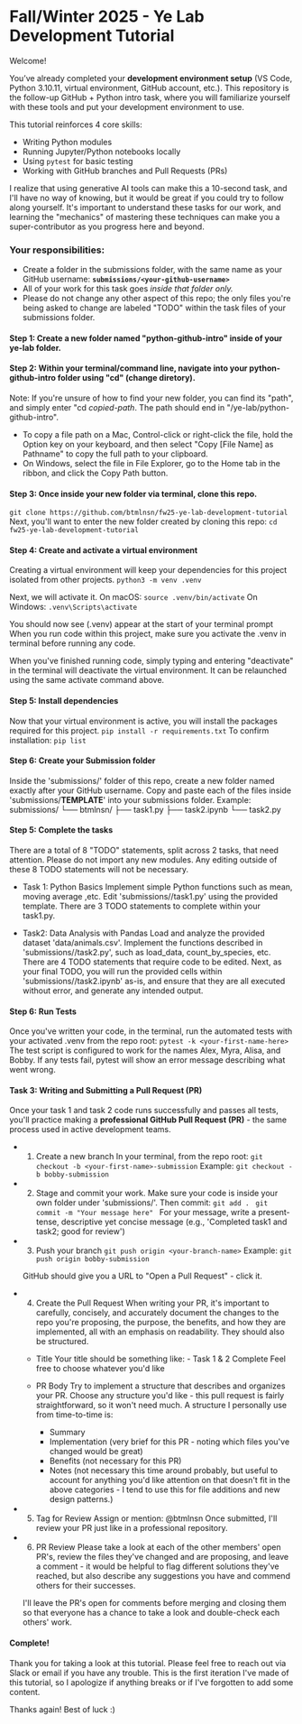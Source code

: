 # Fall/Winter 2025 - Ye Lab Development Tutorial

Welcome!

You’ve already completed your **development environment setup** (VS Code, Python 3.10.11, virtual environment, GitHub account, etc.). This repository is the follow-up GitHub + Python intro task, where you will familiarize yourself with these tools and put your development environment to use.

This tutorial reinforces 4 core skills:
 - Writing Python modules
 - Running Jupyter/Python notebooks locally
 - Using `pytest` for basic testing
 - Working with GitHub branches and Pull Requests (PRs)

I realize that using generative AI tools can make this a 10-second task, and I'll have no way of knowing, but it would be great if you could try to follow along yourself. It's important to understand these tasks for our work, and learning the "mechanics" of mastering these techniques can make you a super-contributor as you progress here and beyond.


 ### Your responsibilities:
 - Create a folder in the submissions folder, with the same name as your GitHub username: **`submissions/<your-github-username>`**
 - All of your work for this task goes *inside that folder only.*
 - Please do not change any other aspect of this repo; the only files you're being asked to change are labeled "TODO" within the task files of your submissions folder.
 
#### Step 1: Create a new folder named "python-github-intro" inside of your **ye-lab** folder.


#### Step 2: Within your terminal/command line, navigate into your python-github-intro folder using "cd" (change diretory). 
Note: If you're unsure of how to find your new folder, you can find its "path", and simply enter "cd *copied-path*. The path should end in "/ye-lab/python-github-intro".
- To copy a file path on a Mac, Control-click or right-click the file, hold the Option key on your keyboard, and then select "Copy [File Name] as Pathname" to copy the full path to your clipboard. 
- On Windows, select the file in File Explorer, go to the Home tab in the ribbon, and click the Copy Path button.


#### Step 3: Once inside your new folder via terminal, clone this repo.
`git clone https://github.com/btmlnsn/fw25-ye-lab-development-tutorial`
Next, you'll want to enter the new folder created by cloning this repo:
`cd fw25-ye-lab-development-tutorial`


#### Step 4: Create and activate a virtual environment
Creating a virtual environment will keep your dependencies for this project isolated from other projects.
`python3 -m venv .venv`

Next, we will activate it.
On macOS: `source .venv/bin/activate`
On Windows: `.venv\Scripts\activate`

You should now see (.venv) appear at the start of your terminal prompt
When you run code within this project, make sure you activate the .venv in terminal before running any code. 

When you've finished running code, simply typing and entering "deactivate" in the terminal will deactivate the virtual environment. It can be relaunched using the same activate command above.


#### Step 5: Install dependencies
Now that your virtual environment is active, you will install the packages required for this project.
`pip install -r requirements.txt`
To confirm installation: `pip list`


#### Step 6: Create your Submission folder
Inside the 'submissions/' folder of this repo, create a new folder named exactly after your GitHub username. Copy and paste each of the files inside 'submissions/__TEMPLATE__' into your submissions folder.
Example:
    submissions/
    └── btmlnsn/
        ├── task1.py
        ├── task2.ipynb
        └── task2.py


#### Step 5: Complete the tasks
There are a total of 8 "TODO" statements, split across 2 tasks, that need attention. Please do not import any new modules. Any editing outside of these 8 TODO statements will not be necessary.
- Task 1: Python Basics
    Implement simple Python functions such as mean, moving average ,etc.
    Edit 'submissions/<your-github-username>/task1.py' using the provided template. There are 3 TODO statements to complete within your task1.py.

- Task2: Data Analysis with Pandas
    Load and analyze the provided dataset 'data/animals.csv'.
    Implement the functions described in 'submissions/<your-github-username>/task2.py', such as load_data, count_by_species, etc. There are 4 TODO statements that require code to be edited.
    Next, as your final TODO, you will run the provided cells within 'submissions/<your-github-username>/task2.ipynb' as-is, and ensure that they are all executed without error, and generate any intended output.


#### Step 6: Run Tests
Once you've written your code, in the terminal, run the automated tests with your activated .venv from the repo root:
`pytest -k <your-first-name-here>`
The test script is configured to work for the names Alex, Myra, Alisa, and Bobby.
If any tests fail, pytest will show an error message describing what went wrong.


#### Task 3: Writing and Submitting a Pull Request (PR)
Once your task 1 and task 2 code runs successfully and passes all tests, you'll practice making a **professional GitHub Pull Request (PR)** - the same process used in active development teams.

- 1. Create a new branch
    In your terminal, from the repo root:
   ```git checkout -b <your-first-name>-submission```
    Example:
    ```git checkout -b bobby-submission```

- 2. Stage and commit your work.
    Make sure your code is inside your own folder under 'submissions/'.
    Then commit:
    ```git add . ```
    ```git commit -m "Your message here" ```
    For your message, write a present-tense, descriptive yet concise message (e.g., 'Completed task1 and task2; good for review')

- 3. Push your branch
    ```git push origin <your-branch-name>```
    Example:
    ```git push origin bobby-submission```

    GitHub should give you a URL to "Open a Pull Request" - click it.

- 4. Create the Pull Request
    When writing your PR, it's important to carefully, concisely, and accurately document the changes to the repo you're proposing, the purpose, the benefits, and how they are implemented, all with an emphasis on readability. They should also be structured.

    - Title
        Your title should be something like:
        <Your-Name> - Task 1 & 2 Complete
        Feel free to choose whatever you'd like

    - PR Body
    Try to implement a structure that describes and organizes your PR. Choose any structure you'd like - this pull request is fairly straightforward, so it won't need much. A structure I personally use from time-to-time is:
        - Summary
        - Implementation (very brief for this PR - noting which files you've changed would be great)
        - Benefits (not necessary for this PR)
        - Notes (not necessary this time around probably, but useful to account for anything you'd like attention on that doesn't fit in the above categories - I tend to use this for file additions and new design patterns.)

- 5. Tag for Review
    Assign or mention: @btmlnsn
    Once submitted, I'll review your PR just like in a professional repository.

- 6. PR Review
    Please take a look at each of the other members' open PR's, review the files they've changed and are proposing, and leave a comment - it would be helpful to flag different solutions they've reached, but also describe any suggestions you have and commend others for their successes.

    I'll leave the PR's open for comments before merging and closing them so that everyone has a chance to take a look and double-check each others' work.

#### Complete!

Thank you for taking a look at this tutorial. Please feel free to reach out via Slack or email if you have any trouble. This is the first iteration I've made of this tutorial, so I apologize if anything breaks or if I've forgotten to add some content. 

Thanks again! Best of luck :)